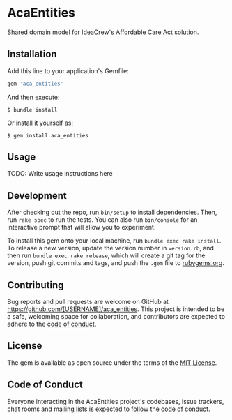 # AcaEntities

Shared domain model for IdeaCrew's Affordable Care Act solution.

## Installation

Add this line to your application's Gemfile:

```ruby
gem 'aca_entities'
```

And then execute:

    $ bundle install

Or install it yourself as:

    $ gem install aca_entities

## Usage

TODO: Write usage instructions here

## Development

After checking out the repo, run `bin/setup` to install dependencies. Then, run `rake spec` to run the tests. You can also run `bin/console` for an interactive prompt that will allow you to experiment.

To install this gem onto your local machine, run `bundle exec rake install`. To release a new version, update the version number in `version.rb`, and then run `bundle exec rake release`, which will create a git tag for the version, push git commits and tags, and push the `.gem` file to [rubygems.org](https://rubygems.org).

## Contributing

Bug reports and pull requests are welcome on GitHub at https://github.com/[USERNAME]/aca_entities. This project is intended to be a safe, welcoming space for collaboration, and contributors are expected to adhere to the [code of conduct](https://github.com/[USERNAME]/aca_entities/blob/master/CODE_OF_CONDUCT.md).

## License

The gem is available as open source under the terms of the [MIT License](https://opensource.org/licenses/MIT).

## Code of Conduct

Everyone interacting in the AcaEntities project's codebases, issue trackers, chat rooms and mailing lists is expected to follow the [code of conduct](https://github.com/[USERNAME]/aca_entities/blob/master/CODE_OF_CONDUCT.md).
